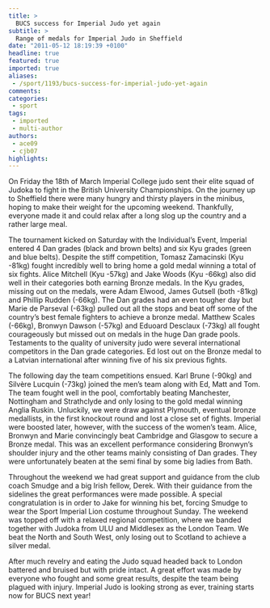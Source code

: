 ```yaml
---
title: >
  BUCS success for Imperial Judo yet again
subtitle: >
  Range of medals for Imperial Judo in Sheffield
date: "2011-05-12 18:19:39 +0100"
headline: true
featured: true
imported: true
aliases:
 - /sport/1193/bucs-success-for-imperial-judo-yet-again
comments:
categories:
 - sport
tags:
 - imported
 - multi-author
authors:
 - ace09
 - cjb07
highlights:
---
```


On Friday the 18th of March Imperial College judo sent their elite squad of Judoka to fight in the British University Championships. On the journey up to Sheffield there were many hungry and thirsty players in the minibus, hoping to make their weight for the upcoming weekend. Thankfully, everyone made it and could relax after a long slog up the country and a rather large meal.

The tournament kicked on Saturday with the Individual’s Event, Imperial entered 4 Dan grades (black and brown belts) and six Kyu grades (green and blue belts). Despite the stiff competition, Tomasz Zamacinski (Kyu -81kg) fought incredibly well to bring home a gold medal winning a total of six fights. Alice Mitchell (Kyu -57kg) and Jake Woods (Kyu -66kg) also did well in their categories both earning Bronze medals. In the Kyu grades, missing out on the medals, were Adam Elwood, James Gutsell (both -81kg) and Phillip Rudden (-66kg). The Dan grades had an even tougher day but Marie de Parseval (-63kg) pulled out all the stops and beat off some of the country’s best female fighters to achieve a bronze medal. Matthew Scales (-66kg), Bronwyn Dawson (-57kg) and Eduoard Desclaux (-73kg) all fought courageously but missed out on medals in the huge Dan grade pools. Testaments to the quality of university judo were several international competitors in the Dan grade categories. Ed lost out on the Bronze medal to a Latvian international after winning five of his six previous fights.

The following day the team competitions ensued. Karl Brune (-90kg) and Silvère Lucquin (-73kg) joined the men’s team along with Ed, Matt and Tom. The team fought well in the pool, comfortably beating Manchester, Nottingham and Strathclyde and only losing to the gold medal winning Anglia Ruskin. Unluckily, we were draw against Plymouth, eventual bronze medallists, in the first knockout round and lost a close set of fights. Imperial were boosted later, however, with the success of the women’s team. Alice, Bronwyn and Marie convincingly beat Cambridge and Glasgow to secure a Bronze medal. This was an excellent performance considering Bronwyn’s shoulder injury and the other teams mainly consisting of Dan grades. They were unfortunately beaten at the semi final by some big ladies from Bath.

Throughout the weekend we had great support and guidance from the club coach Smudge and a big Irish fellow, Derek. With their guidance from the sidelines the great performances were made possible. A special congratulation is in order to Jake for winning his bet, forcing Smudge to wear the Sport Imperial Lion costume throughout Sunday. The weekend was topped off with a relaxed regional competition, where we banded together with Judoka from ULU and Middlesex as the London Team. We beat the North and South West, only losing out to Scotland to achieve a silver medal.

After much revelry and eating the Judo squad headed back to London battered and bruised but with pride intact. A great effort was made by everyone who fought and some great results, despite the team being plagued with injury. Imperial Judo is looking strong as ever, training starts now for BUCS next year!
